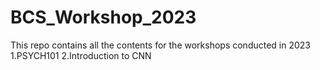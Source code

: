 # BCS_Workshop_2023
This repo contains all the contents for the workshops conducted in 2023
1.PSYCH101
2.Introduction to CNN
